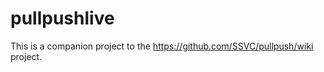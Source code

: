 pullpushlive
============

This is a companion project to the https://github.com/SSVC/pullpush/wiki project.
